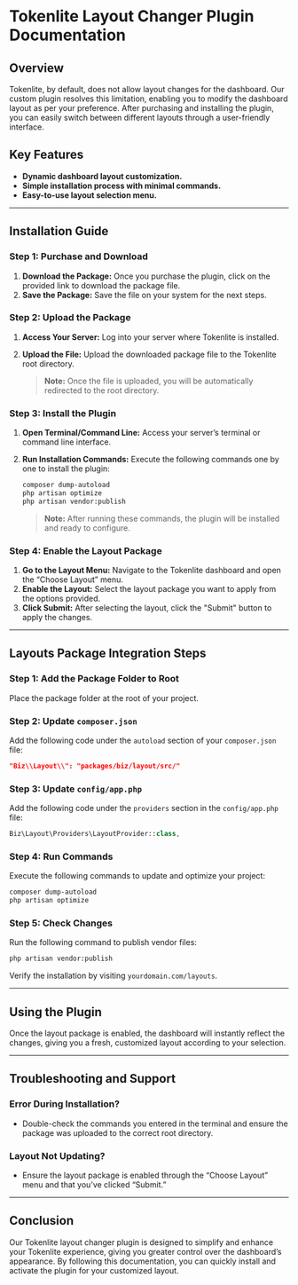 # Tokenlite Layout Changer Plugin Documentation

## Overview
Tokenlite, by default, does not allow layout changes for the dashboard. Our custom plugin resolves this limitation, enabling you to modify the dashboard layout as per your preference. After purchasing and installing the plugin, you can easily switch between different layouts through a user-friendly interface.

## Key Features
- **Dynamic dashboard layout customization.**
- **Simple installation process with minimal commands.**
- **Easy-to-use layout selection menu.**

---

## Installation Guide

### Step 1: Purchase and Download
1. **Download the Package:** Once you purchase the plugin, click on the provided link to download the package file.
2. **Save the Package:** Save the file on your system for the next steps.

### Step 2: Upload the Package
1. **Access Your Server:** Log into your server where Tokenlite is installed.
2. **Upload the File:** Upload the downloaded package file to the Tokenlite root directory.

   > **Note:** Once the file is uploaded, you will be automatically redirected to the root directory.

### Step 3: Install the Plugin
1. **Open Terminal/Command Line:** Access your server’s terminal or command line interface.
2. **Run Installation Commands:** Execute the following commands one by one to install the plugin:

   ```bash
   composer dump-autoload
   php artisan optimize
   php artisan vendor:publish
   ```

   > **Note:** After running these commands, the plugin will be installed and ready to configure.

### Step 4: Enable the Layout Package
1. **Go to the Layout Menu:** Navigate to the Tokenlite dashboard and open the “Choose Layout” menu.
2. **Enable the Layout:** Select the layout package you want to apply from the options provided.
3. **Click Submit:** After selecting the layout, click the "Submit" button to apply the changes.

---

## Layouts Package Integration Steps

### Step 1: Add the Package Folder to Root
Place the package folder at the root of your project.

### Step 2: Update `composer.json`
Add the following code under the `autoload` section of your `composer.json` file:

```json
"Biz\\Layout\\": "packages/biz/layout/src/"
```

### Step 3: Update `config/app.php`
Add the following code under the `providers` section in the `config/app.php` file:

```php
Biz\Layout\Providers\LayoutProvider::class,
```

### Step 4: Run Commands
Execute the following commands to update and optimize your project:

```bash
composer dump-autoload
php artisan optimize
```

### Step 5: Check Changes
Run the following command to publish vendor files:

```bash
php artisan vendor:publish
```

Verify the installation by visiting `yourdomain.com/layouts`.

---

## Using the Plugin
Once the layout package is enabled, the dashboard will instantly reflect the changes, giving you a fresh, customized layout according to your selection.

---

## Troubleshooting and Support

### Error During Installation?
- Double-check the commands you entered in the terminal and ensure the package was uploaded to the correct root directory.

### Layout Not Updating?
- Ensure the layout package is enabled through the “Choose Layout” menu and that you’ve clicked “Submit.”

---

## Conclusion
Our Tokenlite layout changer plugin is designed to simplify and enhance your Tokenlite experience, giving you greater control over the dashboard’s appearance. By following this documentation, you can quickly install and activate the plugin for your customized layout.

